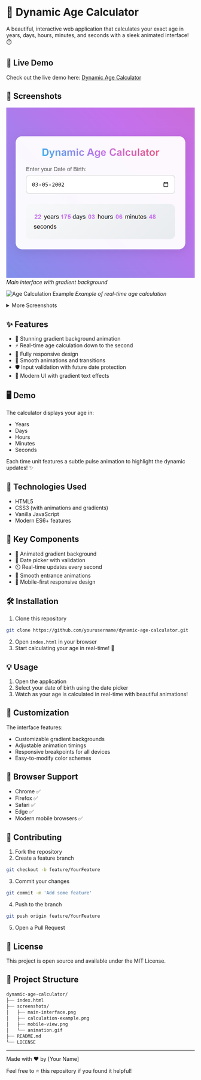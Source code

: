 # 🎂 Dynamic Age Calculator 

A beautiful, interactive web application that calculates your exact age in years, days, hours, minutes, and seconds with a sleek animated interface! ⏱️

## 🔴 Live Demo

Check out the live demo here: [Dynamic Age Calculator](https://babureddynr.github.io/age-caclualtor/)

## 📸 Screenshots

![Age Calculator Main Interface](https://github.com/babureddynr/age-caclualtor/blob/main/_C__Users_reddy_OneDrive_Desktop_Age-Calcuator_index.html.png)
*Main interface with gradient background*

![Age Calculation Example](./screenshots/calculation-example.png)
*Example of real-time age calculation*

<details>
<summary>More Screenshots</summary>

![Mobile View](./screenshots/mobile-view.png)
*Responsive mobile interface*

![Animation Demo](./screenshots/animation.gif)
*Gradient animation in action*

</details>

## ✨ Features

- 🌈 Stunning gradient background animation
- ⚡ Real-time age calculation down to the second
- 📱 Fully responsive design
- 🎯 Smooth animations and transitions
- 🛡️ Input validation with future date protection
- 🎨 Modern UI with gradient text effects

## 🖥️ Demo

The calculator displays your age in:
- Years
- Days
- Hours
- Minutes
- Seconds

Each time unit features a subtle pulse animation to highlight the dynamic updates! ✨

## 🚀 Technologies Used

- HTML5
- CSS3 (with animations and gradients)
- Vanilla JavaScript
- Modern ES6+ features

## 🎯 Key Components

- 🎨 Animated gradient background
- 📅 Date picker with validation
- ⏲️ Real-time updates every second
- 💫 Smooth entrance animations
- 📱 Mobile-first responsive design

## 🛠️ Installation

1. Clone this repository
```bash
git clone https://github.com/yourusername/dynamic-age-calculator.git
```
2. Open `index.html` in your browser
3. Start calculating your age in real-time! 🎉

## 💡 Usage

1. Open the application
2. Select your date of birth using the date picker
3. Watch as your age is calculated in real-time with beautiful animations!

## 🎨 Customization

The interface features:
- Customizable gradient backgrounds
- Adjustable animation timings
- Responsive breakpoints for all devices
- Easy-to-modify color schemes

## 📱 Browser Support

- Chrome ✅
- Firefox ✅
- Safari ✅
- Edge ✅
- Modern mobile browsers ✅

## 🤝 Contributing

1. Fork the repository
2. Create a feature branch
```bash
git checkout -b feature/YourFeature
```
3. Commit your changes
```bash
git commit -m 'Add some feature'
```
4. Push to the branch
```bash
git push origin feature/YourFeature
```
5. Open a Pull Request

## 📄 License

This project is open source and available under the MIT License.

## 📁 Project Structure

```
dynamic-age-calculator/
├── index.html
├── screenshots/
│   ├── main-interface.png
│   ├── calculation-example.png
│   ├── mobile-view.png
│   └── animation.gif
├── README.md
└── LICENSE
```

---

Made with ❤️ by [Your Name]

Feel free to ⭐ this repository if you found it helpful!
